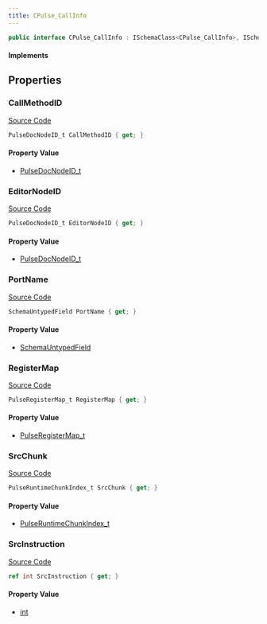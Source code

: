 ```yaml
---
title: CPulse_CallInfo
---
```


```csharp
public interface CPulse_CallInfo : ISchemaClass<CPulse_CallInfo>, ISchemaField, ISchemaClass, INativeHandle
```

#### Implements

## Properties

### CallMethodID

[Source Code](https://github.com/swiftly-solution/swiftlys2/blob/beta/managed/src/SwiftlyS2.Generated/Schemas/Interfaces/CPulse_CallInfo.cs#L23)

```csharp
PulseDocNodeID_t CallMethodID { get; }
```

#### Property Value

- [PulseDocNodeID_t](/docs/api/shared/schemadefinitions/pulsedocnodeid_t)

### EditorNodeID

[Source Code](https://github.com/swiftly-solution/swiftlys2/blob/beta/managed/src/SwiftlyS2.Generated/Schemas/Interfaces/CPulse_CallInfo.cs#L19)

```csharp
PulseDocNodeID_t EditorNodeID { get; }
```

#### Property Value

- [PulseDocNodeID_t](/docs/api/shared/schemadefinitions/pulsedocnodeid_t)

### PortName

[Source Code](https://github.com/swiftly-solution/swiftlys2/blob/beta/managed/src/SwiftlyS2.Generated/Schemas/Interfaces/CPulse_CallInfo.cs#L17)

```csharp
SchemaUntypedField PortName { get; }
```

#### Property Value

- [SchemaUntypedField](/docs/api/shared/schemas/schemauntypedfield)

### RegisterMap

[Source Code](https://github.com/swiftly-solution/swiftlys2/blob/beta/managed/src/SwiftlyS2.Generated/Schemas/Interfaces/CPulse_CallInfo.cs#L21)

```csharp
PulseRegisterMap_t RegisterMap { get; }
```

#### Property Value

- [PulseRegisterMap_t](/docs/api/shared/schemadefinitions/pulseregistermap_t)

### SrcChunk

[Source Code](https://github.com/swiftly-solution/swiftlys2/blob/beta/managed/src/SwiftlyS2.Generated/Schemas/Interfaces/CPulse_CallInfo.cs#L25)

```csharp
PulseRuntimeChunkIndex_t SrcChunk { get; }
```

#### Property Value

- [PulseRuntimeChunkIndex_t](/docs/api/shared/schemadefinitions/pulseruntimechunkindex_t)

### SrcInstruction

[Source Code](https://github.com/swiftly-solution/swiftlys2/blob/beta/managed/src/SwiftlyS2.Generated/Schemas/Interfaces/CPulse_CallInfo.cs#L27)

```csharp
ref int SrcInstruction { get; }
```

#### Property Value

- [int](https://learn.microsoft.com/dotnet/api/system.int32)

